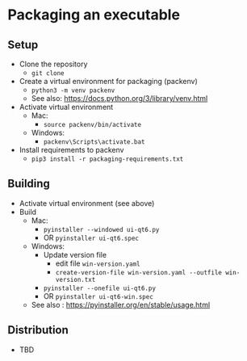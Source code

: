 # Packaging an executable

## Setup
- Clone the repository
  - `git clone`
- Create a virtual environment for packaging (packenv)
  - `python3 -m venv packenv`
  - See also: https://docs.python.org/3/library/venv.html
- Activate virtual environment
  - Mac:
    - `source packenv/bin/activate`
  - Windows:
    - `packenv\Scripts\activate.bat`
 - Install requirements to packenv
   - `pip3 install -r packaging-requirements.txt`

## Building
- Activate virtual environment (see above)
- Build
  - Mac:
    - `pyinstaller --windowed ui-qt6.py`
    - OR `pyinstaller ui-qt6.spec`
  - Windows:
    - Update version file 
      - edit file `win-version.yaml`
      - `create-version-file win-version.yaml --outfile win-version.txt`
    - `pyinstaller --onefile ui-qt6.py`
    - OR `pyinstaller ui-qt6-win.spec`
  - See also : https://pyinstaller.org/en/stable/usage.html

## Distribution
- TBD

